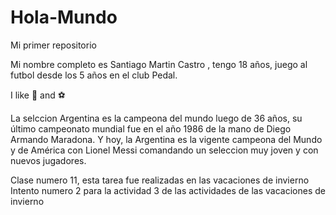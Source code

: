 # Hola-Mundo

Mi primer repositorio

Mi nombre completo es Santiago Martin Castro , tengo 18 años, juego al futbol desde los 5  años en el club Pedal.

I like 🍦 and ⚽

La selccion Argentina es la campeona del mundo luego de 36 años, su último campeonato mundial fue en el año 1986 de la mano de Diego Armando Maradona.
Y hoy, la Argentina es la vigente campeona del Mundo y de América con Lionel Messi comandando un seleccion muy joven y con nuevos jugadores.

Clase numero 11, esta tarea fue realizadas en las vacaciones de invierno
Intento numero 2 para la actividad 3 de las actividades de las vacaciones de invierno
